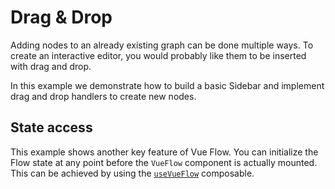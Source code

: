 # Drag & Drop

Adding nodes to an already existing graph can be done multiple ways. To create an interactive editor, you would probably
like them to be inserted with drag and drop.

In this example we demonstrate how to build a basic Sidebar and implement drag and drop handlers to create new nodes.

## State access

This example shows another key feature of Vue Flow. You can initialize the Flow state at any point before the `VueFlow` component
is actually mounted. This can be achieved by using the [`useVueFlow`](/guide/composables.html#usevueflow) composable.
